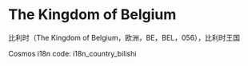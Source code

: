 # The Kingdom of Belgium

比利时（The Kingdom of Belgium，欧洲，BE，BEL，056），比利时王国

Cosmos i18n code: i18n_country_bilishi